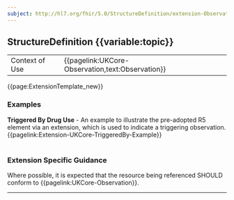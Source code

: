 ```yaml
---
subject: http://hl7.org/fhir/5.0/StructureDefinition/extension-Observation.triggeredBy
---
```

## StructureDefinition {{variable:topic}}

<table id="addToTranspose">
<tr><td>Context of Use</td>
<td>{{pagelink:UKCore-Observation,text:Observation}}</td>
</tr>
</table>

{{page:ExtensionTemplate_new}}

<div id="Examples" class="tabcontent">
  <h3>Examples</h3>
  <b>Triggered By Drug Use</b> - An example to illustrate the pre-adopted R5 element via an extension, which is used to indicate a triggering observation.<br>
  {{pagelink:Extension-UKCore-TriggeredBy-Example}}
  <br><br>
</div>

<h3 id="guidance-obstriggeredby">Extension Specific Guidance</h3>

Where possible, it is expected that the resource being referenced SHOULD conform to {{pagelink:UKCore-Observation}}.

---